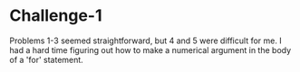 # Challenge-1

Problems 1-3 seemed straightforward, but 4 and 5 were difficult for me.  I had a hard time figuring out how to make a numerical argument in the body of a 'for' statement.
